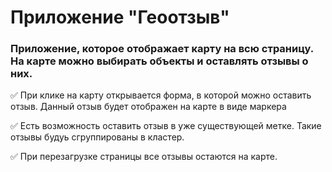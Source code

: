 # Приложение "Геоотзыв"

### Приложение, которое отображает карту на всю страницу. На карте можно выбирать объекты и оставлять отзывы о них.

:white_check_mark: При клике на карту открывается форма, в которой можно оставить отзыв. Данный отзыв будет отображен на карте в виде маркера

:white_check_mark: Есть возможность оставить отзыв в уже существующей метке. Такие отзывы будуь сгруппированы в кластер.

:white_check_mark: При перезагрузке страницы все отзывы остаются на карте.

